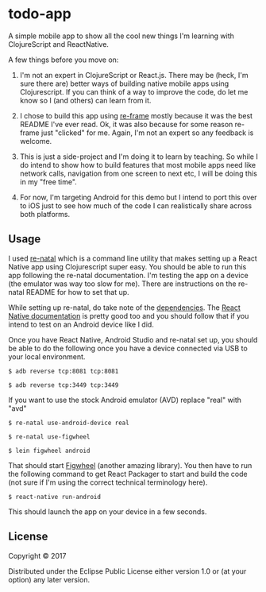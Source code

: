 # todo-app

A simple mobile app to show all the cool new things I'm learning with ClojureScript and ReactNative.

A few things before you move on:

1. I'm not an expert in ClojureScript or React.js. There may be (heck, I'm sure there are) better ways of building native mobile apps using Clojurescript. If you can think of a way to improve the code, do let me know so I (and others) can learn from it.

2. I chose to build this app using [re-frame](https://github.com/Day8/re-frame) mostly because it was the best README I've ever read. Ok, it was also because for some reason re-frame just "clicked" for me. Again, I'm not an expert so any feedback is welcome.

3. This is just a side-project and I'm doing it to learn by teaching. So while I do intend to show how to build features that most mobile apps need like network calls, navigation from one screen to next etc, I will be doing this in my "free time".

4. For now, I'm targeting Android for this demo but I intend to port this over to iOS just to see how much of the code I can realistically share across both platforms.


## Usage

I used [re-natal](https://github.com/drapanjanas/re-natal) which is a command line utility that makes setting up a React
Native app using Clojurescript super easy. You should be able to run this app following the re-natal documentation. I'm
testing the app on a device (the emulator was way too slow for me). There are
instructions on the re-natal README for how to set that up.

While setting up re-natal, do take note of the [dependencies](https://github.com/drapanjanas/re-natal#dependencies).
The [React Native documentation](https://facebook.github.io/react-native/docs/running-on-device.html) is pretty good
too and you should follow that if you intend to test on an Android device like I did.

Once you have React Native, Android Studio and re-natal set up, you should be able to do the following once you have a device connected
via USB to your local environment.


`$ adb reverse tcp:8081 tcp:8081`

`$ adb reverse tcp:3449 tcp:3449`

If you want to use the stock Android emulator (AVD) replace "real" with "avd"

`$ re-natal use-android-device real`

`$ re-natal use-figwheel`

`$ lein figwheel android`

That should start [Figwheel](https://github.com/bhauman/lein-figwheel) (another amazing library). You then have to run
the following command to get React Packager to start and build the code (not sure
if I'm using the correct technical terminology here).

`$ react-native run-android`

This should launch the app on your device in a few seconds.

## License

Copyright © 2017

Distributed under the Eclipse Public License either version 1.0 or (at
your option) any later version.
